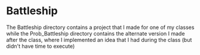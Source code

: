 # Battleship

The Battleship directory contains a project that I made for one of my classes while the Prob_Battleship directory contains the alternate version I made after the class, where I implemented an idea that I had during the class (but didn't have time to execute)
